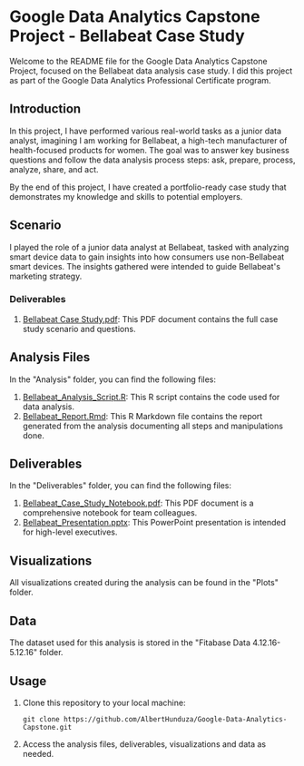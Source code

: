 # Google Data Analytics Capstone Project - Bellabeat Case Study

Welcome to the README file for the Google Data Analytics Capstone Project, focused on the Bellabeat data analysis case study. I did this project as part of the Google Data Analytics Professional Certificate program.

## Introduction

In this project, I have performed various real-world tasks as a junior data analyst, imagining I am working for Bellabeat, a high-tech manufacturer of health-focused products for women. The goal was to answer key business questions and follow the data analysis process steps: ask, prepare, process, analyze, share, and act.

By the end of this project, I have created a portfolio-ready case study that demonstrates my knowledge and skills to potential employers.

## Scenario

I played the role of a junior data analyst at Bellabeat, tasked with analyzing smart device data to gain insights into how consumers use non-Bellabeat smart devices. The insights gathered were intended to guide Bellabeat's marketing strategy.

### Deliverables
1. [Bellabeat Case Study.pdf](Bellabeat%20Case%20Study.pdf): This PDF document contains the full case study scenario and questions.

## Analysis Files

In the "Analysis" folder, you can find the following files:
1. [Bellabeat_Analysis_Script.R](Analysis/Bellabeat_Analysis_Script.R): This R script contains the code used for data analysis.
2. [Bellabeat_Report.Rmd](Analysis/Bellabeat_Report.Rmd): This R Markdown file contains the report generated from the analysis documenting all steps and manipulations done.

## Deliverables

In the "Deliverables" folder, you can find the following files:
1. [Bellabeat_Case_Study_Notebook.pdf](Deliverables/Bellabeat_Case_Study_Analysis_Notebook.pdf): This PDF document is a comprehensive notebook for team colleagues.
2. [Bellabeat_Presentation.pptx](Deliverables/Bellabeat_Presentation.pptx): This PowerPoint presentation is intended for high-level executives.

## Visualizations

All visualizations created during the analysis can be found in the "Plots" folder.

## Data

The dataset used for this analysis is stored in the "Fitabase Data 4.12.16-5.12.16" folder.

## Usage

1. Clone this repository to your local machine:
   ```shell
   git clone https://github.com/AlbertHunduza/Google-Data-Analytics-Capstone.git

2. Access the analysis files, deliverables, visualizations and data as needed.

